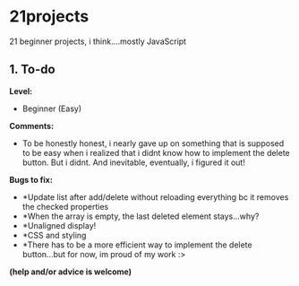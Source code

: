 # 21projects
21 beginner projects, i think....mostly JavaScript

## 1. To-do
**Level:**
* Beginner (Easy)

**Comments:**
* To be honestly honest, i nearly gave up on something that is supposed to be easy when i realized that i didnt know how to implement the delete button. But i didnt. And inevitable, eventually, i figured it out!

**Bugs to fix:**
* *Update list after add/delete without reloading everything bc it removes the checked properties
* *When the array is empty, the last deleted element stays...why?
* *Unaligned display!
* *CSS and styling
* *There has to be a more efficient way to implement the delete button...but for now, im proud of my work :>

__(help and/or advice is welcome)__